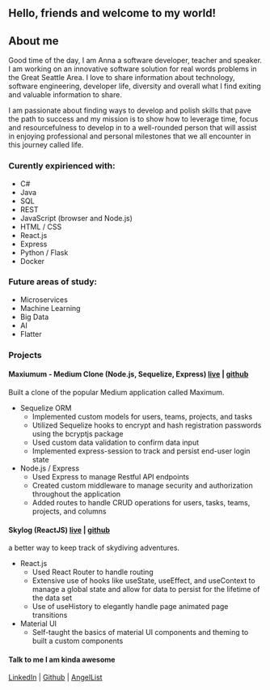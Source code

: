 ## Hello, friends and welcome to my world!

## About me

Good time of the day, I am Anna a software developer, teacher and speaker. I am working on an innovative software solution for real words problems in the Great Seattle Area. I love to share information about technology, software engineering, developer life,  diversity and overall what I find exiting and valuable information to share.

I am passionate about finding ways to develop and polish skills that pave the path to success and my mission is to show how to leverage time, focus and resourcefulness to develop in to a well-rounded person that will assist in enjoying professional and personal milestones that we all encounter in this journey called life.

### Curently expirienced with:
- C#
- Java
- SQL
- REST
- JavaScript (browser and Node.js)
- HTML / CSS
- React.js
- Express
- Python / Flask
- Docker

### Future areas of study:
- Microservices
- Machine Learning
- Big Data
- AI
- Flatter


### Projects

#### Maxiumum - Medium Clone (Node.js, Sequelize, Express) [live](https://polar-springs-21679.herokuapp.com/) | [github](https://github.com/arsentieva/maximum.git) 
Built a clone of the popular Medium application called Maximum.

- Sequelize ORM
  - Implemented custom models for users, teams, projects, and tasks
  - Utilized Sequelize hooks to encrypt and hash registration passwords using the bcryptjs package
  - Used custom data validation to confirm data input
  - Implemented express-session to track and persist end-user login state
- Node.js / Express
  - Used Express to manage Restful API endpoints
  - Created custom middleware to manage security and authorization throughout the application
  - Added routes to handle CRUD operations for users, tasks, teams, projects, and columns

#### Skylog   (ReactJS) [live](https://skydivinglog.herokuapp.com/) | [github](https://github.com/arsentieva/skylog_app)
a better way to keep track of skydiving adventures.

- React.js 
  - Used React Router to handle routing
  - Extensive use of hooks like useState, useEffect, and useContext to manage a global state and allow for data to persist for the lifetime of the data set
  - Use of useHistory to elegantly handle page animated page transitions
- Material UI 
  - Self-taught the basics of material UI components and theming to built a custom components


#### Talk to me I am kinda awesome
[LinkedIn](https://www.linkedin.com/in/annaarsentieva/)   |   [Github](https://github.com/arsentieva)   |   [AngelList](https://angel.co/u/anna-arsentieva)


